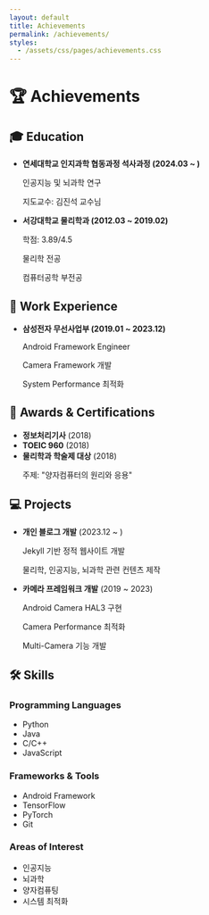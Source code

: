 ```yaml
---
layout: default
title: Achievements
permalink: /achievements/
styles:
  - /assets/css/pages/achievements.css
---
```


<div class="achievements">
  <h1>🏆 Achievements</h1>

  <h2>🎓 Education</h2>
  <ul>
    <li>
      <strong>연세대학교 인지과학 협동과정 석사과정 (2024.03 ~ )</strong>
      <p>인공지능 및 뇌과학 연구</p>
      <p>지도교수: 김진석 교수님</p>
    </li>
    <li>
      <strong>서강대학교 물리학과 (2012.03 ~ 2019.02)</strong>
      <p>학점: 3.89/4.5</p>
      <p>물리학 전공</p>
      <p>컴퓨터공학 부전공</p>
    </li>
  </ul>

  <h2>💼 Work Experience</h2>
  <ul>
    <li>
      <strong>삼성전자 무선사업부 (2019.01 ~ 2023.12)</strong>
      <p>Android Framework Engineer</p>
      <p>Camera Framework 개발</p>
      <p>System Performance 최적화</p>
    </li>
  </ul>

  <h2>🏅 Awards & Certifications</h2>
  <ul>
    <li>
      <strong>정보처리기사</strong> (2018)
    </li>
    <li>
      <strong>TOEIC 960</strong> (2018)
    </li>
    <li>
      <strong>물리학과 학술제 대상</strong> (2018)
      <p>주제: "양자컴퓨터의 원리와 응용"</p>
    </li>
  </ul>

  <h2>💻 Projects</h2>
  <ul>
    <li>
      <strong>개인 블로그 개발</strong> (2023.12 ~ )
      <p>Jekyll 기반 정적 웹사이트 개발</p>
      <p>물리학, 인공지능, 뇌과학 관련 컨텐츠 제작</p>
    </li>
    <li>
      <strong>카메라 프레임워크 개발</strong> (2019 ~ 2023)
      <p>Android Camera HAL3 구현</p>
      <p>Camera Performance 최적화</p>
      <p>Multi-Camera 기능 개발</p>
    </li>
  </ul>

  <h2>🛠 Skills</h2>
  <h3>Programming Languages</h3>
  <ul>
    <li>Python</li>
    <li>Java</li>
    <li>C/C++</li>
    <li>JavaScript</li>
  </ul>

  <h3>Frameworks & Tools</h3>
  <ul>
    <li>Android Framework</li>
    <li>TensorFlow</li>
    <li>PyTorch</li>
    <li>Git</li>
  </ul>

  <h3>Areas of Interest</h3>
  <ul>
    <li>인공지능</li>
    <li>뇌과학</li>
    <li>양자컴퓨팅</li>
    <li>시스템 최적화</li>
  </ul>
</div>

<script>
document.addEventListener('DOMContentLoaded', function() {
  const items = document.querySelectorAll('.achievements li');
  items.forEach((item, index) => {
    item.style.setProperty('--item-index', index);
  });
});
</script>
